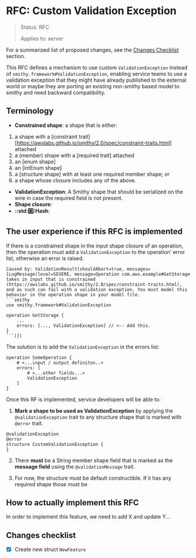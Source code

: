 RFC: Custom Validation Exception 
================================

> Status: RFC
>
> Applies to: server

For a summarized list of proposed changes, see the [Changes Checklist](#changes-checklist) section.

This RFC defines a mechanism to use custom `ValidationException` instead of `smithy.framework#ValidationException`, enabling service teams to use a validation exception that they might have already published to the external world or maybe they are porting an existing non-smithy based model to smithy and need backward compatibility. 

Terminology
-----------

- **Constrained shape**: a shape that is either:
1. a shape with a [constraint trait][https://awslabs.github.io/smithy/2.0/spec/constraint-traits.html] attached
2. a (member) shape with a [required trait] attached
3. an [enum shape]
4. an [intEnum shape]
5. a [structure shape] with at least one required member shape; or
6. a shape whose closure includes any of the above.
- **ValidationException**: A Smithy shape that should be serialized on the wire in case the required field is not present.
- **Shape closure**:
- **::std::hash::Hash**:

The user experience if this RFC is implemented
----------------------------------------------

If there is a constrained shape in the input shape closure of an operation, then the operation must add a `ValidationException` to the operation' error list, otherwise an error is raised.

```
Caused by: ValidationResult(shouldAbort=true, messages=[LogMessage(level=SEVERE, message=Operation com.aws.example#GetStorage takes in input that is constrained (https://awslabs.github.io/smithy/2.0/spec/constraint-traits.html), and as such can fail with a validation exception. You must model this behavior in the operation shape in your model file.
```smithy
use smithy.framework#ValidationException

operation GetStorage {
    ...
    errors: [..., ValidationException] // <-- Add this.
}
```)])
```

The solution is to add the `ValidationException` in the errors list:
```
operation SomeOperation {
    # <...input / output definiton..>
    errors: [
        # <...other fields...>
        ValidationException
    ]
}
```

Once this RF is implemented, service developers will be able to:

1. **Mark a shape to be used as ValidationException** by applying the `@validationException` trait to any structure shape that is marked with `@error` trait.

```smithy
@validationException
@error
structure CustomValidationException {
}
```

2. There **must** be a String member shape field that is marked as the **message field** using the `@validationMessage` trait.

3. For now, the structure must be default constructible. If it has any required shape those must be  

<!-- Explain the implementation of this new feature -->
How to actually implement this RFC
----------------------------------

In order to implement this feature, we need to add X and update Y...

<!-- Include a checklist of all the things that need to happen for this RFC's implementation to be considered complete -->
Changes checklist
-----------------

- [x] Create new struct `NewFeature`
